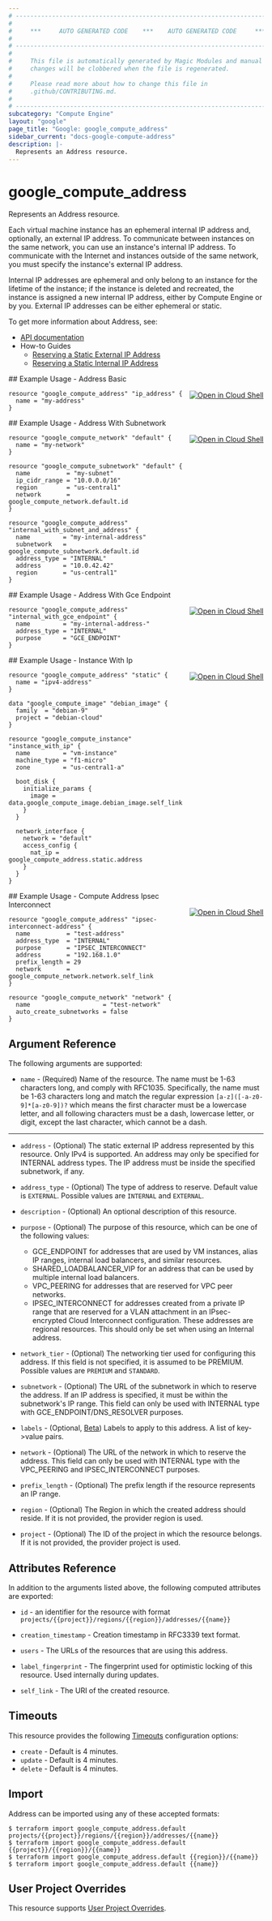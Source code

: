```yaml
---
# ----------------------------------------------------------------------------
#
#     ***     AUTO GENERATED CODE    ***    AUTO GENERATED CODE     ***
#
# ----------------------------------------------------------------------------
#
#     This file is automatically generated by Magic Modules and manual
#     changes will be clobbered when the file is regenerated.
#
#     Please read more about how to change this file in
#     .github/CONTRIBUTING.md.
#
# ----------------------------------------------------------------------------
subcategory: "Compute Engine"
layout: "google"
page_title: "Google: google_compute_address"
sidebar_current: "docs-google-compute-address"
description: |-
  Represents an Address resource.
---
```


# google\_compute\_address

Represents an Address resource.

Each virtual machine instance has an ephemeral internal IP address and,
optionally, an external IP address. To communicate between instances on
the same network, you can use an instance's internal IP address. To
communicate with the Internet and instances outside of the same network,
you must specify the instance's external IP address.

Internal IP addresses are ephemeral and only belong to an instance for
the lifetime of the instance; if the instance is deleted and recreated,
the instance is assigned a new internal IP address, either by Compute
Engine or by you. External IP addresses can be either ephemeral or
static.


To get more information about Address, see:

* [API documentation](https://cloud.google.com/compute/docs/reference/beta/addresses)
* How-to Guides
    * [Reserving a Static External IP Address](https://cloud.google.com/compute/docs/instances-and-network)
    * [Reserving a Static Internal IP Address](https://cloud.google.com/compute/docs/ip-addresses/reserve-static-internal-ip-address)

<div class = "oics-button" style="float: right; margin: 0 0 -15px">
  <a href="https://console.cloud.google.com/cloudshell/open?cloudshell_git_repo=https%3A%2F%2Fgithub.com%2Fterraform-google-modules%2Fdocs-examples.git&cloudshell_working_dir=address_basic&cloudshell_image=gcr.io%2Fgraphite-cloud-shell-images%2Fterraform%3Alatest&open_in_editor=main.tf&cloudshell_print=.%2Fmotd&cloudshell_tutorial=.%2Ftutorial.md" target="_blank">
    <img alt="Open in Cloud Shell" src="//gstatic.com/cloudssh/images/open-btn.svg" style="max-height: 44px; margin: 32px auto; max-width: 100%;">
  </a>
</div>
## Example Usage - Address Basic


```hcl
resource "google_compute_address" "ip_address" {
  name = "my-address"
}
```
<div class = "oics-button" style="float: right; margin: 0 0 -15px">
  <a href="https://console.cloud.google.com/cloudshell/open?cloudshell_git_repo=https%3A%2F%2Fgithub.com%2Fterraform-google-modules%2Fdocs-examples.git&cloudshell_working_dir=address_with_subnetwork&cloudshell_image=gcr.io%2Fgraphite-cloud-shell-images%2Fterraform%3Alatest&open_in_editor=main.tf&cloudshell_print=.%2Fmotd&cloudshell_tutorial=.%2Ftutorial.md" target="_blank">
    <img alt="Open in Cloud Shell" src="//gstatic.com/cloudssh/images/open-btn.svg" style="max-height: 44px; margin: 32px auto; max-width: 100%;">
  </a>
</div>
## Example Usage - Address With Subnetwork


```hcl
resource "google_compute_network" "default" {
  name = "my-network"
}

resource "google_compute_subnetwork" "default" {
  name          = "my-subnet"
  ip_cidr_range = "10.0.0.0/16"
  region        = "us-central1"
  network       = google_compute_network.default.id
}

resource "google_compute_address" "internal_with_subnet_and_address" {
  name         = "my-internal-address"
  subnetwork   = google_compute_subnetwork.default.id
  address_type = "INTERNAL"
  address      = "10.0.42.42"
  region       = "us-central1"
}
```
<div class = "oics-button" style="float: right; margin: 0 0 -15px">
  <a href="https://console.cloud.google.com/cloudshell/open?cloudshell_git_repo=https%3A%2F%2Fgithub.com%2Fterraform-google-modules%2Fdocs-examples.git&cloudshell_working_dir=address_with_gce_endpoint&cloudshell_image=gcr.io%2Fgraphite-cloud-shell-images%2Fterraform%3Alatest&open_in_editor=main.tf&cloudshell_print=.%2Fmotd&cloudshell_tutorial=.%2Ftutorial.md" target="_blank">
    <img alt="Open in Cloud Shell" src="//gstatic.com/cloudssh/images/open-btn.svg" style="max-height: 44px; margin: 32px auto; max-width: 100%;">
  </a>
</div>
## Example Usage - Address With Gce Endpoint


```hcl
resource "google_compute_address" "internal_with_gce_endpoint" {
  name         = "my-internal-address-"
  address_type = "INTERNAL"
  purpose      = "GCE_ENDPOINT"
}
```
<div class = "oics-button" style="float: right; margin: 0 0 -15px">
  <a href="https://console.cloud.google.com/cloudshell/open?cloudshell_git_repo=https%3A%2F%2Fgithub.com%2Fterraform-google-modules%2Fdocs-examples.git&cloudshell_working_dir=instance_with_ip&cloudshell_image=gcr.io%2Fgraphite-cloud-shell-images%2Fterraform%3Alatest&open_in_editor=main.tf&cloudshell_print=.%2Fmotd&cloudshell_tutorial=.%2Ftutorial.md" target="_blank">
    <img alt="Open in Cloud Shell" src="//gstatic.com/cloudssh/images/open-btn.svg" style="max-height: 44px; margin: 32px auto; max-width: 100%;">
  </a>
</div>
## Example Usage - Instance With Ip


```hcl
resource "google_compute_address" "static" {
  name = "ipv4-address"
}

data "google_compute_image" "debian_image" {
  family  = "debian-9"
  project = "debian-cloud"
}

resource "google_compute_instance" "instance_with_ip" {
  name         = "vm-instance"
  machine_type = "f1-micro"
  zone         = "us-central1-a"

  boot_disk {
    initialize_params {
      image = data.google_compute_image.debian_image.self_link
    }
  }

  network_interface {
    network = "default"
    access_config {
      nat_ip = google_compute_address.static.address
    }
  }
}
```
<div class = "oics-button" style="float: right; margin: 0 0 -15px">
  <a href="https://console.cloud.google.com/cloudshell/open?cloudshell_git_repo=https%3A%2F%2Fgithub.com%2Fterraform-google-modules%2Fdocs-examples.git&cloudshell_working_dir=compute_address_ipsec_interconnect&cloudshell_image=gcr.io%2Fgraphite-cloud-shell-images%2Fterraform%3Alatest&open_in_editor=main.tf&cloudshell_print=.%2Fmotd&cloudshell_tutorial=.%2Ftutorial.md" target="_blank">
    <img alt="Open in Cloud Shell" src="//gstatic.com/cloudssh/images/open-btn.svg" style="max-height: 44px; margin: 32px auto; max-width: 100%;">
  </a>
</div>
## Example Usage - Compute Address Ipsec Interconnect


```hcl
resource "google_compute_address" "ipsec-interconnect-address" {
  name          = "test-address"
  address_type  = "INTERNAL"
  purpose       = "IPSEC_INTERCONNECT"
  address       = "192.168.1.0"
  prefix_length = 29
  network       = google_compute_network.network.self_link
}

resource "google_compute_network" "network" {
  name                    = "test-network"
  auto_create_subnetworks = false
}
```

## Argument Reference

The following arguments are supported:


* `name` -
  (Required)
  Name of the resource. The name must be 1-63 characters long, and
  comply with RFC1035. Specifically, the name must be 1-63 characters
  long and match the regular expression `[a-z]([-a-z0-9]*[a-z0-9])?`
  which means the first character must be a lowercase letter, and all
  following characters must be a dash, lowercase letter, or digit,
  except the last character, which cannot be a dash.


- - -


* `address` -
  (Optional)
  The static external IP address represented by this resource. Only
  IPv4 is supported. An address may only be specified for INTERNAL
  address types. The IP address must be inside the specified subnetwork,
  if any.

* `address_type` -
  (Optional)
  The type of address to reserve.
  Default value is `EXTERNAL`.
  Possible values are `INTERNAL` and `EXTERNAL`.

* `description` -
  (Optional)
  An optional description of this resource.

* `purpose` -
  (Optional)
  The purpose of this resource, which can be one of the following values:
  * GCE_ENDPOINT for addresses that are used by VM instances, alias IP
    ranges, internal load balancers, and similar resources.
  * SHARED_LOADBALANCER_VIP for an address that can be used by multiple
    internal load balancers.
  * VPC_PEERING for addresses that are reserved for VPC peer networks.
  * IPSEC_INTERCONNECT for addresses created from a private IP range
    that are reserved for a VLAN attachment in an IPsec-encrypted Cloud
    Interconnect configuration. These addresses are regional resources.
  This should only be set when using an Internal address.

* `network_tier` -
  (Optional)
  The networking tier used for configuring this address. If this field is not
  specified, it is assumed to be PREMIUM.
  Possible values are `PREMIUM` and `STANDARD`.

* `subnetwork` -
  (Optional)
  The URL of the subnetwork in which to reserve the address. If an IP
  address is specified, it must be within the subnetwork's IP range.
  This field can only be used with INTERNAL type with
  GCE_ENDPOINT/DNS_RESOLVER purposes.

* `labels` -
  (Optional, [Beta](https://terraform.io/docs/providers/google/guides/provider_versions.html))
  Labels to apply to this address.  A list of key->value pairs.

* `network` -
  (Optional)
  The URL of the network in which to reserve the address. This field
  can only be used with INTERNAL type with the VPC_PEERING and
  IPSEC_INTERCONNECT purposes.

* `prefix_length` -
  (Optional)
  The prefix length if the resource represents an IP range.

* `region` -
  (Optional)
  The Region in which the created address should reside.
  If it is not provided, the provider region is used.

* `project` - (Optional) The ID of the project in which the resource belongs.
    If it is not provided, the provider project is used.


## Attributes Reference

In addition to the arguments listed above, the following computed attributes are exported:

* `id` - an identifier for the resource with format `projects/{{project}}/regions/{{region}}/addresses/{{name}}`

* `creation_timestamp` -
  Creation timestamp in RFC3339 text format.

* `users` -
  The URLs of the resources that are using this address.

* `label_fingerprint` -
  The fingerprint used for optimistic locking of this resource.  Used
  internally during updates.
* `self_link` - The URI of the created resource.


## Timeouts

This resource provides the following
[Timeouts](/docs/configuration/resources.html#timeouts) configuration options:

- `create` - Default is 4 minutes.
- `update` - Default is 4 minutes.
- `delete` - Default is 4 minutes.

## Import


Address can be imported using any of these accepted formats:

```
$ terraform import google_compute_address.default projects/{{project}}/regions/{{region}}/addresses/{{name}}
$ terraform import google_compute_address.default {{project}}/{{region}}/{{name}}
$ terraform import google_compute_address.default {{region}}/{{name}}
$ terraform import google_compute_address.default {{name}}
```

## User Project Overrides

This resource supports [User Project Overrides](https://www.terraform.io/docs/providers/google/guides/provider_reference.html#user_project_override).
